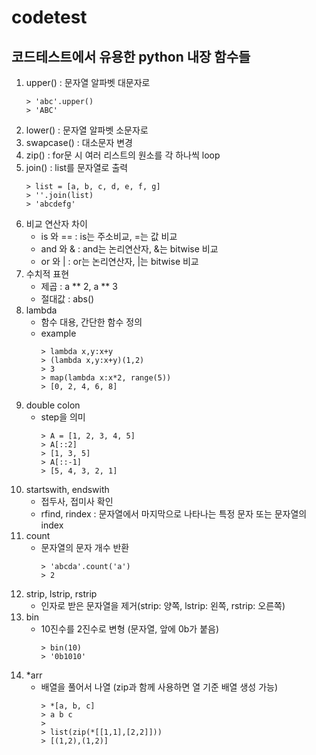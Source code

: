 # codetest
## 코드테스트에서 유용한 python 내장 함수들

1. upper() : 문자열 알파벳 대문자로
   ```
   > 'abc'.upper()
   > 'ABC'
   ```
2. lower() : 문자열 알파벳 소문자로
3. swapcase() : 대소문자 변경
4. zip() : for문 시 여러 리스트의 원소를 각 하나씩 loop
5. join() : list를 문자열로 출력
   ```
   > list = [a, b, c, d, e, f, g]
   > ''.join(list)
   > 'abcdefg'
   ```
6. 비교 연산자 차이
   - is 와 == : is는 주소비교, =는 값 비교
   - and 와 & : and는 논리연산자, &는 bitwise 비교
   - or 와 | : or는 논리연산자, |는 bitwise 비교
8. 수치적 표현
   - 제곱 : a ** 2, a ** 3
   - 절대값 : abs()
10. lambda
    - 함수 대용, 간단한 함수 정의
    - example
      ```
      > lambda x,y:x+y
      > (lambda x,y:x+y)(1,2)
      > 3
      > map(lambda x:x*2, range(5))
      > [0, 2, 4, 6, 8]
      ```
11. double colon
    - step을 의미
      ```
      > A = [1, 2, 3, 4, 5]
      > A[::2]
      > [1, 3, 5]
      > A[::-1]
      > [5, 4, 3, 2, 1] 
      ```
12. startswith, endswith
    - 접두사, 접미사 확인
    - rfind, rindex : 문자열에서 마지막으로 나타나는 특정 문자 또는 문자열의 index
13. count
    - 문자열의 문자 개수 반환
      ```
      > 'abcda'.count('a')
      > 2
      ```
14. strip, lstrip, rstrip
    - 인자로 받은 문자열을 제거(strip: 양쪽, lstrip: 왼쪽, rstrip: 오른쪽)
15. bin
    - 10진수를 2진수로 변형 (문자열, 앞에 0b가 붙음)
      ```
      > bin(10)
      > '0b1010'
      ```
16. *arr
    - 배열을 풀어서 나열 (zip과 함께 사용하면 열 기준 배열 생성 가능)
      ```
      > *[a, b, c]
      > a b c
      >
      > list(zip(*[[1,1],[2,2]]))
      > [(1,2),(1,2)]
      ```

